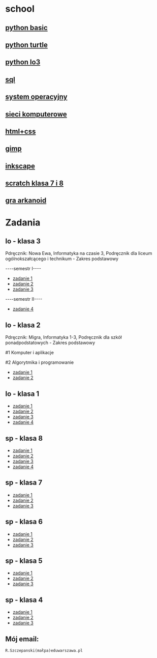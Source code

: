 # school

## [python basic](https://github.com/cmsrs/school/blob/main/python/basic/basic_b.py)

## [python turtle](https://github.com/cmsrs/school/tree/main/python/turtle)

## [python lo3](https://github.com/cmsrs/school/blob/main/python/lo/README.md)

## [sql](https://github.com/cmsrs/school/tree/main/sql)

## [system operacyjny](https://github.com/cmsrs/school/blob/main/os/README.md)

## [sieci komputerowe](https://github.com/cmsrs/school/blob/main/networking/README.md)

## [html+css](https://github.com/cmsrs/school/tree/main/html_and_css)

## [gimp](https://github.com/cmsrs/school/tree/main/gimp)

## [inkscape](https://github.com/cmsrs/school/tree/main/inkscape)

## [scratch klasa 7 i 8](https://github.com/cmsrs/school/blob/main/scratch/7a/README.md)

## [gra arkanoid](https://github.com/cmsrs/arkanoid/blob/main/arkanoid.html)

# Zadania

## lo - klasa 3

Pdręcznik: Nowa Ewa, Informatyka na czasie 3, Podręcznik dla liceum ogólnokszałcącego i technikum - Zakres podstawowy

----semestr I----
- [zadanie 1](https://github.com/cmsrs/school/blob/main/html_and_css/publishing_online/README.md)
- [zadanie 2](https://github.com/cmsrs/school/blob/main/inkscape/infographic/README.md)
- [zadanie 3](https://github.com/cmsrs/school/blob/main/python/lo/recursion/README.md)

----semestr II----
- [zadanie 4](https://github.com/cmsrs/school/blob/main/python/lo/README.md#zadania--kwadraty-z-alfabetu)

## lo - klasa 2

Pdręcznik: Migra, Informatyka 1-3, Podręcznik dla szkół ponadpodstatowych - Zakres podstawowy

 #1 Komputer i aplikacje
 
 #2 Algorytmika i programowanie

- [zadanie 1](https://github.com/cmsrs/school/blob/main/html_and_css/README.md)
- [zadanie 2](https://github.com/cmsrs/school/blob/main/python/turtle/README.md#zadania)

## lo - klasa 1

- [zadanie 1](https://github.com/cmsrs/school/blob/main/gimp/scaling_cropping/README.md)
- [zadanie 2](https://github.com/cmsrs/school/blob/main/gimp/README.md#zadanie-fotomonta%C5%BC-w-gimp)
- [zadanie 3](https://github.com/cmsrs/school/blob/main/inkscape/README.md#zadanie--tworzenie-logo-na-podstawie-inicja%C5%82%C3%B3w-klasy-i-p%C5%82ci)
- [zadanie 4](https://github.com/cmsrs/school/blob/main/inkscape/infographic/README.md)

## sp - klasa 8

- [zadanie 1](https://github.com/cmsrs/school/blob/main/scratch/7a/README.md#zadanie-B)
- [zadanie 2](https://github.com/cmsrs/school/blob/main/scratch/7a/README.md#zadanie-D)
- [zadanie 3](https://github.com/cmsrs/school/blob/main/scratch/7a/README.md#zadanie-E)
- [zadanie 4](https://github.com/cmsrs/school/blob/main/scratch/7a/README.md#zadanie-G)

## sp - klasa 7

- [zadanie 1](https://github.com/cmsrs/school/blob/main/scratch/7a/README.md#zadanie-B)
- [zadanie 2](https://github.com/cmsrs/school/blob/main/scratch/7a/README.md#zadanie-D)
- [zadanie 3](https://github.com/cmsrs/school/blob/main/scratch/7a/README.md#zadanie-E)

## sp - klasa 6

- [zadanie 1](https://github.com/cmsrs/school/blob/main/scratch/6a/README.md)
- [zadanie 2](https://github.com/cmsrs/school/blob/main/basic/6a/README.md)
- [zadanie 3](https://github.com/cmsrs/school/tree/main/scratch/6b#zadanie)

## sp - klasa 5

- [zadanie 1](https://github.com/cmsrs/school/blob/main/scratch/5a/README.md)
- [zadanie 2](https://github.com/cmsrs/school/blob/main/basic/5a/README.md)
- [zadanie 3](https://github.com/cmsrs/school/tree/main/scratch/5b#zadanie)

## sp - klasa 4

- [zadanie 1](https://github.com/cmsrs/school/blob/main/basic/4a/README.md)
- [zadanie 2](https://github.com/cmsrs/school/blob/main/basic/4b/README.md)
- [zadanie 3](https://github.com/cmsrs/school/tree/main/scratch/4a)


## Mój email:

```
R.Szczepanski(małpa)eduwarszawa.pl
```
